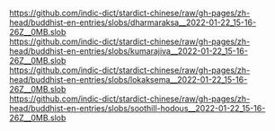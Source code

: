 https://github.com/indic-dict/stardict-chinese/raw/gh-pages/zh-head/buddhist-en-entries/slobs/dharmaraksa__2022-01-22_15-16-26Z__0MB.slob  
https://github.com/indic-dict/stardict-chinese/raw/gh-pages/zh-head/buddhist-en-entries/slobs/kumarajiva__2022-01-22_15-16-26Z__0MB.slob  
https://github.com/indic-dict/stardict-chinese/raw/gh-pages/zh-head/buddhist-en-entries/slobs/lokaksema__2022-01-22_15-16-26Z__0MB.slob  
https://github.com/indic-dict/stardict-chinese/raw/gh-pages/zh-head/buddhist-en-entries/slobs/soothill-hodous__2022-01-22_15-16-26Z__0MB.slob  
